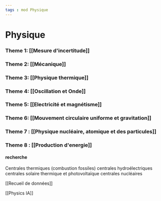```yaml
---
tags : mod Physique
---
```

# Physique

### **Theme 1:** [[Mesure d'incertitude]]
### **Theme 2:** [[Mécanique]] 
### **Theme 3:** [[Physique thermique]] 
### **Theme 4:** [[Oscillation et Onde]]
### **Theme 5:** [[Electricité et magnétisme]]  
### **Theme 6:** [[Mouvement circulaire uniforme et gravitation]]  
### **Theme 7** : [[Physique nucléaire, atomique et des particules]] 

### **Theme 8** : [[Production d'energie]] 
#### recherche
Centrales thermiques  (combustion fossiles)
centrales hydroélectriques
centrales solaire thermique  et photovoltaïque
centrales nucléaires 

[[Recueil de données]]  

[[Physics IA]] 


